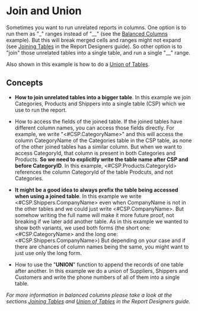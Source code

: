 # Join and Union

Sometimes you want to run unrelated reports in columns. One option is to
run them as "\_" ranges instead of "\_\_" (see the [Balanced Columns](https://download.tmssoftware.com/flexcel/doc/net/samples/csharp/netframework/reports/balanced-columns/index.html)
example). But this will break merged cells and ranges might not expand
(see [Joining Tables](https://download.tmssoftware.com/flexcel/doc/net/guides/reports-designer-guide.html#joining-tables) in the Report Designers guide). So other
option is to "join" those unrelated tables into a single table, and run
a single "\_\_" range.

Also shown in this example is how to do a [Union of Tables](https://download.tmssoftware.com/flexcel/doc/net/guides/reports-designer-guide.html#union-of-tables).

## Concepts

- **How to join unrelated tables into a bigger table**. In this
  example we join Categories, Products and Shippers into a single
  table (CSP) which we use to run the report.

- How to access the fields of the joined table. If the joined tables
  have different column names, you can access those fields directly.
  For example, we write "\<\#CSP.CategoryName\>" and this will
  access the column CategoryName of the Categories table in the CSP
  table, as none of the other joined tables has a similar column.
  But when we want to access CategoryId, that column is present in
  both Categories and Products. **So we need to explicitly write the
  table name after CSP and before CategoryID**. In this example,
  \<\#CSP.Products.CategoryId\> references the column CategoryId of
  the table Prodcuts, and not Categories.

- **It might be a good idea to always prefix the table being accessed
  when using a joined table**. In this example we write
  \<\#CSP.Shippers.CompanyName\> even when CompanyName is not in the
  other tables and we could just write \<\#CSP.CompanyName\>. But
  somehow writing the full name will make it more future proof, not
  breaking if we later add another table. As in this example we
  wanted to show both variants, we used both forms (the short one:
  \<\#CSP.CategoryName\> and the long one:
  \<\#CSP.Shippers.CompanyName\>) But depending on your case and if
  there are chances of column names being the same, you might want
  to just use only the long form.

- How to use the "**UNION**" function to append the records of one
  table after another. In this example we do a union of Suppliers,
  Shippers and Customers and write the phone numbers of all of them
  into a single table.

*For more information in balanced columns please take a look at the
sections [Joining Tables](https://download.tmssoftware.com/flexcel/doc/net/guides/reports-designer-guide.html#joining-tables) and [Union of Tables](https://download.tmssoftware.com/flexcel/doc/net/guides/reports-designer-guide.html#union-of-tables) in the Report Designers guide.*
